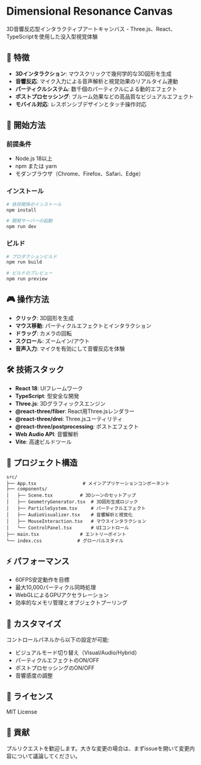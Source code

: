 # Dimensional Resonance Canvas

3D音響反応型インタラクティブアートキャンバス - Three.js、React、TypeScriptを使用した没入型視覚体験

## 🎨 特徴

- **3Dインタラクション**: マウスクリックで幾何学的な3D図形を生成
- **音響反応**: マイク入力による音声解析と視覚効果のリアルタイム連動
- **パーティクルシステム**: 数千個のパーティクルによる動的エフェクト
- **ポストプロセッシング**: ブルーム効果などの高品質なビジュアルエフェクト
- **モバイル対応**: レスポンシブデザインとタッチ操作対応

## 🚀 開始方法

### 前提条件

- Node.js 18以上
- npm または yarn
- モダンブラウザ（Chrome、Firefox、Safari、Edge）

### インストール

```bash
# 依存関係のインストール
npm install

# 開発サーバーの起動
npm run dev
```

### ビルド

```bash
# プロダクションビルド
npm run build

# ビルドのプレビュー
npm run preview
```

## 🎮 操作方法

- **クリック**: 3D図形を生成
- **マウス移動**: パーティクルエフェクトとインタラクション
- **ドラッグ**: カメラの回転
- **スクロール**: ズームイン/アウト
- **音声入力**: マイクを有効にして音響反応を体験

## 🛠️ 技術スタック

- **React 18**: UIフレームワーク
- **TypeScript**: 型安全な開発
- **Three.js**: 3Dグラフィックスエンジン
- **@react-three/fiber**: React用Three.jsレンダラー
- **@react-three/drei**: Three.jsユーティリティ
- **@react-three/postprocessing**: ポストエフェクト
- **Web Audio API**: 音響解析
- **Vite**: 高速ビルドツール

## 📁 プロジェクト構造

```
src/
├── App.tsx                 # メインアプリケーションコンポーネント
├── components/
│   ├── Scene.tsx          # 3Dシーンのセットアップ
│   ├── GeometryGenerator.tsx  # 3D図形生成ロジック
│   ├── ParticleSystem.tsx     # パーティクルエフェクト
│   ├── AudioVisualizer.tsx    # 音響解析と視覚化
│   ├── MouseInteraction.tsx   # マウスインタラクション
│   └── ControlPanel.tsx       # UIコントロール
├── main.tsx               # エントリーポイント
└── index.css             # グローバルスタイル
```

## ⚡ パフォーマンス

- 60FPS安定動作を目標
- 最大10,000パーティクル同時処理
- WebGLによるGPUアクセラレーション
- 効率的なメモリ管理とオブジェクトプーリング

## 🔧 カスタマイズ

コントロールパネルから以下の設定が可能:

- ビジュアルモード切り替え（Visual/Audio/Hybrid）
- パーティクルエフェクトのON/OFF
- ポストプロセッシングのON/OFF
- 音響感度の調整

## 📝 ライセンス

MIT License

## 🤝 貢献

プルリクエストを歓迎します。大きな変更の場合は、まずissueを開いて変更内容について議論してください。